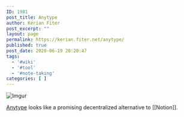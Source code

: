 ```yaml
---
ID: 1981
post_title: Anytype
author: Kérian Fiter
post_excerpt: ""
layout: page
permalink: https://kerian.fiter.net/anytype/
published: true
post_date: 2020-06-19 20:20:47
tags:
  - '#wiki'
  - '#tool'
  - '#note-taking'
categories: [ ]
---
```

![Imgur](https://i.imgur.com/2xOOkVa.png)

[Anytype][1] looks like a promising decentralized alternative to [[Notion]].

 [1]: https://anytype.io/